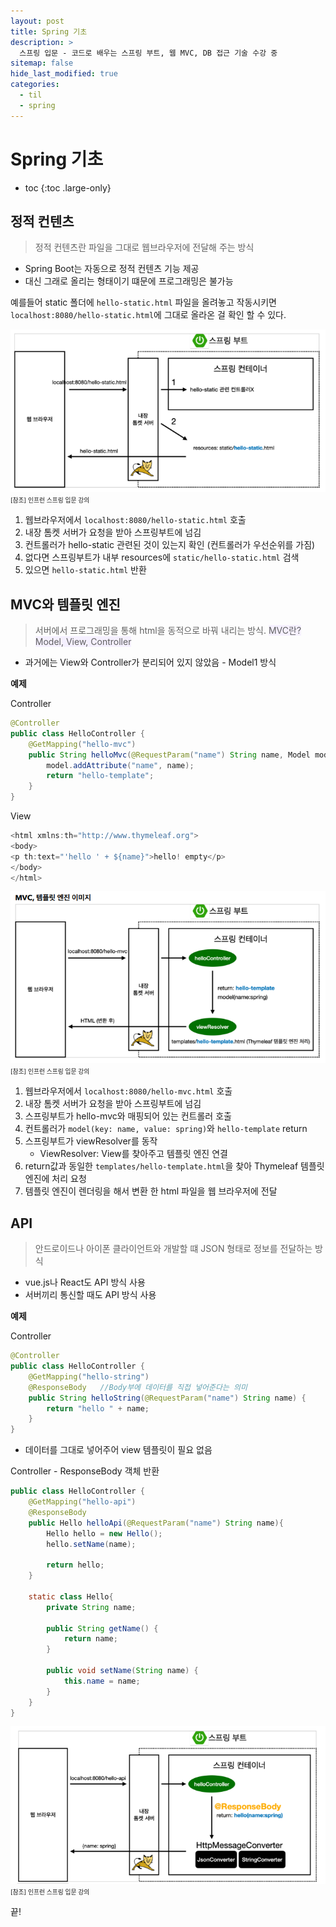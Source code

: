 ```yaml
---
layout: post
title: Spring 기초
description: >
  스프링 입문 - 코드로 배우는 스프링 부트, 웹 MVC, DB 접근 기술 수강 중
sitemap: false
hide_last_modified: true
categories:
  - til
  - spring
---
```


# Spring 기초

* toc
{:toc .large-only}

## 정적 컨텐츠

> 정적 컨텐츠란 파일을 그대로 웹브라우저에 전달해 주는 방식

- Spring Boot는 자동으로 정적 컨텐츠 기능 제공
- 대신 그래로 올리는 형태이기 떄문에 프로그래밍은 불가능

예를들어 static 폴더에 `hello-static.html` 파일을 올려놓고 작동시키면 `localhost:8080/hello-static.html`에 그대로 올라온 걸 확인 할 수 있다.

![그림1](/assets/img/spring/static_contents.png)
<span style="font-size:70%">[참조] 인프런 스프링 입문 강의</span>

1. 웹브라우저에서 `localhost:8080/hello-static.html` 호출
2. 내장 톰켓 서버가 요청을 받아 스프링부트에 넘김
3. 컨트롤러가 hello-static 관련된 것이 있는지 확인 (컨트롤러가 우선순위를 가짐)
4. 없다면 스프링부트가 내부 resources에 `static/hello-static.html` 검색
5. 있으면 `hello-static.html` 반환

## MVC와 템플릿 엔진

> 서버에서 프로그래밍을 통해  html을 동적으로 바꿔 내리는 방식. <span style='background-color: #f5f0ff'>MVC란? Model, View, Controller</span>
- 과거에는 View와 Controller가 분리되어 있지 않았음 - Model1 방식

__예제__

Controller
```java
@Controller
public class HelloController {
    @GetMapping("hello-mvc")
    public String helloMvc(@RequestParam("name") String name, Model model) {
        model.addAttribute("name", name);
        return "hello-template";
    }
}
```

View
```java
<html xmlns:th="http://www.thymeleaf.org">
<body>
<p th:text="'hello ' + ${name}">hello! empty</p>
</body>
</html>
```

![그림2](/assets/img/spring/mvc_template_engine.png)
<span style="font-size:70%">[참조] 인프런 스프링 입문 강의</span>

1. 웹브라우저에서 `localhost:8080/hello-mvc.html` 호출
2. 내장 톰켓 서버가 요청을 받아 스프링부트에 넘김
3. 스프링부트가 hello-mvc와 매핑되어 있는 컨트롤러 호출 
4. 컨트롤러가 `model(key: name, value: spring)`와 `hello-template` return
5. 스프링부트가 viewResolver를 동작
    - ViewResolver: View를 찾아주고 템플릿 엔진 연결
6. return값과 동일한 `templates/hello-template.html`을 찾아 Thymeleaf 템플릿 엔진에 처리 요청
7. 템플릿 엔진이 렌더링을 해서 변환 한 html 파일을 웹 브라우저에 전달

## API

> 안드로이드나 아이폰 클라이언트와 개발할 떄 JSON 형태로 정보를 전달하는 방식

- vue.js나 React도 API 방식 사용
- 서버끼리 통신할 때도 API 방식 사용

__예제__

Controller
```java
@Controller
public class HelloController {
    @GetMapping("hello-string")
    @ResponseBody   //Body부에 데이터를 직접 넣어준다는 의미
    public String helloString(@RequestParam("name") String name) {
        return "hello " + name;
    }
}
```
- 데이터를 그대로 넣어주어 view 템플릿이 필요 없음

Controller - ResponseBody 객체 반환
```java
public class HelloController {
    @GetMapping("hello-api")
    @ResponseBody
    public Hello helloApi(@RequestParam("name") String name){
        Hello hello = new Hello();
        hello.setName(name);

        return hello;
    }

    static class Hello{
        private String name;

        public String getName() {
            return name;
        }

        public void setName(String name) {
            this.name = name;
        }
    }
}
```

![그림3](/assets/img/spring/api_operation.png)
<span style="font-size:70%">[참조] 인프런 스프링 입문 강의</span>


끝!